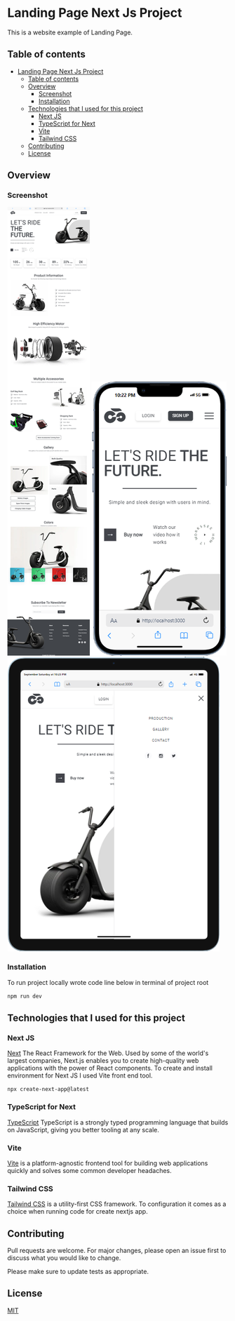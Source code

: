 # Landing Page Next Js Project

This is a website example of Landing Page. 

## Table of contents

- [Landing Page Next Js Project](#landing-page-next-js-project)
  - [Table of contents](#table-of-contents)
  - [Overview](#overview)
    - [Screenshot](#screenshot)
    - [Installation](#installation)
  - [Technologies that I used for this project](#technologies-that-i-used-for-this-project)
    - [Next JS](#next-js)
    - [TypeScript for Next](#typescript-for-next)
    - [Vite](#vite)
    - [Tailwind CSS](#tailwind-css)
  - [Contributing](#contributing)
  - [License](#license)

## Overview

### Screenshot

![](./public/desktop.png)
![](./public/mobile.png)
![](./public/tablet.png)

### Installation

To run project locally wrote code line below in terminal of project root

```bash
npm run dev
```



## Technologies that I used for this project

### Next JS

[Next](https://nextjs.org/) The React Framework for the Web. Used by some of the world's largest companies, Next.js enables you to create high-quality web applications with the power of React components. To create and install environment for Next JS I used Vite front end tool.

```
npx create-next-app@latest
```

### TypeScript for Next

[TypeScript](https://www.typescriptlang.org/) TypeScript is a strongly typed programming language that builds on JavaScript, giving you better tooling at any scale.

### Vite

[Vite](https://vitejs.dev/) is a platform-agnostic frontend tool for building web applications quickly and solves some common developer headaches.


### Tailwind CSS

[Tailwind CSS](https://tailwindcss.com/) is a utility-first CSS framework. To configuration it comes as a choice when running code for create nextjs app.



## Contributing

Pull requests are welcome. For major changes, please open an issue first
to discuss what you would like to change.

Please make sure to update tests as appropriate.

## License

[MIT](https://choosealicense.com/licenses/mit/)
